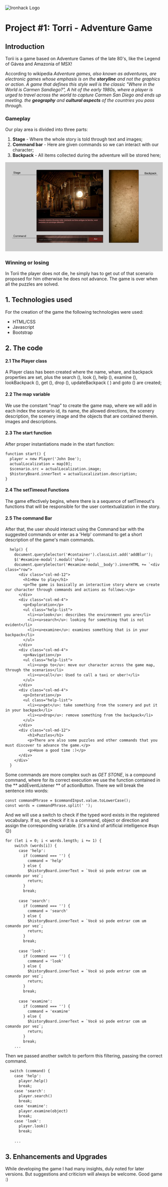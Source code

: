 ![Ironhack Logo](https://i.imgur.com/1QgrNNw.png)

# Project #1: Torri - Adventure Game

## Introduction

Torii is a game based on Adventure Games of the late 80's, like the Legend of Gávea and Amazonia of MSX!

According to wikipedia *Adventure games, also known as adventures, are electronic games whose emphasis is on the **storyline** and not the graphics or action. A game that defines this style well is the classic "Where in the World is Carmen Sandiego?", A hit of the early 1980s, where a player is urged to travel across the world to capture Carmen San Diego and ends up meeting. the **geography** and **cultural aspects** of the countries you pass through.*


### Gameplay

Our play area is divided into three parts:
1. **Stage** - Where the whole story is told through text and images;
2. **Command bar** - Here are given commands so we can interact with our character;
3. **Backpack** - All items collected during the adventure will be stored here;

![](https://github.com/ricartoons/adventureGame/blob/master/assets/image/readme1.jpg)


### Winning or losing
In Torii the player does not die, he simply has to get out of that scenario proposed for him otherwise he does not advance. The game is over when all the puzzles are solved.


## 1. Technologies used

For the creation of the game the following technologies were used:
* HTML/CSS
* Javascript
* Bootstrap


## 2. The code

#### 2.1 The Player class

A Player class has been created where the name, whare, and backpack properties are set, plus the search (), look (), help (), examine (), lookBackpack (), get (), drop (), updateBackpack ( ) and goto () are created;

#### 2.2 The map variable
We use the constant "map" to create the game map, where we will add in each index the scenario id, its name, the allowed directions, the scenery description, the scenery image and the objects that are contained therein. images and descriptions.

#### 2.3 The start function
After proper instantiations made in the start function:

```
function start() {
  player = new Player('John Doe');
  actualLocalization = map[0];
  $scenario.src = actualLocalization.image;
  $historyBoard.innerText = actualLocalization.description;
}

```

#### 2.4 The setTimeout Functions
The game effectively begins, where there is a sequence of setTimeout's functions that will be responsible for the user contextualization in the story.

#### 2.5 The command Bar 
After that, the user should interact using the Command bar with the suggested commands or enter as a 'Help' command to get a short description of the game's main commands.

```
  help() {
    document.querySelector('#container').classList.add('addBlur');
    $('#examine-modal').modal('show');
    document.querySelector('#examine-modal__body').innerHTML += `<div class="row">
      <div class="col-md-12">
        <h1>How to play</h1>
        <p>The game is basically an interactive story where we create our character through commands and actions as follows:</p>
      </div>
      <div class="col-md-4">
        <p>Exploration</p>
        <ul class="help-list">
          <li><u>look</u>: describes the environment you are</li>
          <li><u>search</u>: looking for something that is not evident</li>
          <li><u>examine</u>: examines something that is in your backpack</li>
        </ul>
      </div>
      <div class="col-md-4">
        <p>Navigation</p>
        <ul class="help-list">
          <li><u>go to</u>: move our character across the game map, through the scenarios</li>        
          <li><u>call</u>: Used to call a taxi or uber!</li>        
        </ul>
      </div>
      <div class="col-md-4">
        <p>Interation</p>
        <ul class="help-list">
          <li><u>get</u>: take something from the scenery and put it in your backpack</li>
          <li><u>drop</u>: remove something from the backpack</li>
        </ul>
      </div>
      <div class="col-md-12">
          <h1>Puzzles</h1>
          <p>There are also some puzzles and other commands that you must discover to advance the game.</p>
          <p>Have a good time :)</p>
      </div>
    </div>`
  }

```

Some commands are more complex such as *GET STONE*, is a compound command, where for its correct execution we use the function contained in the ** addEventListener ** of actionButton. There we will break the sentence into words:
```
const commandPhrase = $commandInput.value.toLowerCase();
const words = commandPhrase.split(' ');
```
And we will use a switch to check if the typed word exists in the registered vocabulary. If so, we check if it is a command, object or direction and assign the corresponding variable. (it's a kind of artificial intelligence #sqn :wink:)
 
```
for (let i = 0; i < words.length; i += 1) {
    switch (words[i]) {
      case 'help':
        if (command === '') {
          command = 'help'
        } else {
          $historyBoard.innerText = `Você só pode entrar com um comando por vez`;
          return;
        }
        break;

      case 'search':
        if (command === '') {
          command = 'search'
        } else {
          $historyBoard.innerText = `Você só pode entrar com um comando por vez`;
          return;
        }
        break;

      case 'look':
        if (command === '') {
          command = 'look'
        } else {
          $historyBoard.innerText = `Você só pode entrar com um comando por vez`;
          return;
        }
        break;

      case 'examine':
        if (command === '') {
          command = 'examine'
        } else {
          $historyBoard.innerText = `Você só pode entrar com um comando por vez`;
          return;
        }
        break;
    ...
```
Then we passed another switch to perform this filtering, passing the correct command.
```
  switch (command) {
    case 'help':
      player.help()
      break;
    case 'search':
      player.search()
      break;
    case 'examine':
      player.examine(object)
      break;
    case 'look':
      player.look()
      break;

    ...
```

## 3. Enhancements and Upgrades

While developing the game I had many insights, duly noted for later versions. But suggestions and criticism will always be welcome.
Good game :)